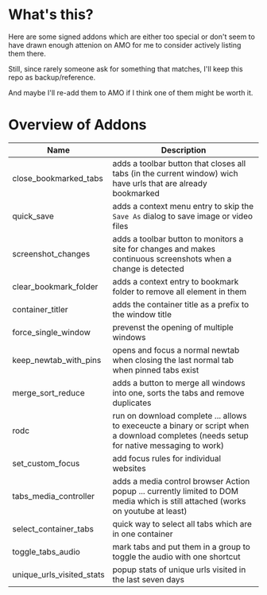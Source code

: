 # What's this? 

Here are some signed addons which are either too special or don't seem to have drawn enough attenion on AMO for me to consider actively listing them there. 

Still, since rarely someone ask for something that matches, I'll keep this repo as backup/reference. 

And maybe I'll re-add them to AMO if I think one of them might be worth it. 

# Overview of Addons 

| Name | Description |
| --- | --- |
| close_bookmarked_tabs | adds a toolbar button that closes all tabs (in the current window) wich have urls that are already bookmarked |
| quick_save | adds a context menu entry to skip the `Save As` dialog to save image or video files |
|screenshot_changes|adds a toolbar button to monitors a site for changes and  makes continuous screenshots when a change is detected  |
|clear_bookmark_folder| adds a context entry to bookmark folder to remove all element in them | 
| container_titler | adds the container title as a prefix to the window title |
|force_single_window | prevenst the opening of multiple windows |
| keep_newtab_with_pins | opens and focus a normal newtab when closing the last normal tab when pinned tabs exist | 
|merge_sort_reduce | adds a button to merge all windows into one, sorts the tabs and remove duplicates|
| rodc | run on download complete ... allows to execeucte a binary or script when a download completes (needs setup for native messaging to work)|
|set_custom_focus| add focus rules for individual websites|
|tabs_media_controller| adds a media control browser Action popup ... currently limited to DOM media which is still attached (works on youtube at least)|
|select_container_tabs| quick way to select all tabs which are in one container|
|toggle_tabs_audio| mark tabs and put them in a group to toggle the audio with one shortcut|
|unique_urls_visited_stats | popup stats of unique urls visited in the last seven days| 
